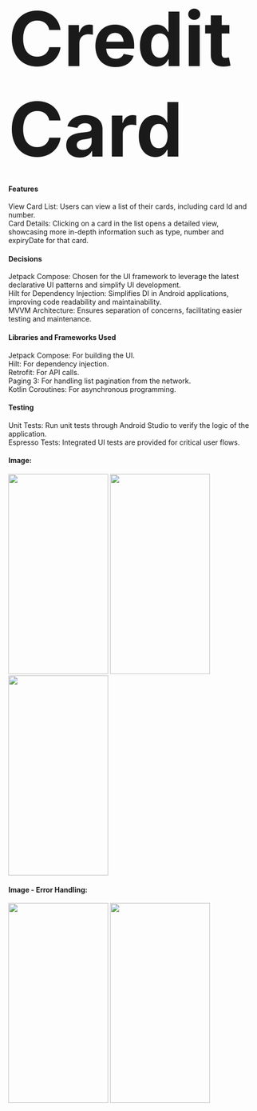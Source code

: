 <span style="font-size:150px; font-weight:bold;">Credit Card</span>

#### Features

View Card List: Users can view a list of their cards, including card Id and number.<br>
Card Details: Clicking on a card in the list opens a detailed view, showcasing more in-depth information such as type, number and expiryDate for that card.<br>

#### Decisions

Jetpack Compose: Chosen for the UI framework to leverage the latest declarative UI patterns and simplify UI development.<br>
Hilt for Dependency Injection: Simplifies DI in Android applications, improving code readability and maintainability.<br>
MVVM Architecture: Ensures separation of concerns, facilitating easier testing and maintenance.<br>

#### Libraries and Frameworks Used

Jetpack Compose: For building the UI.<br>
Hilt: For dependency injection.<br>
Retrofit: For API calls.<br>
Paging 3: For handling list pagination from the network.<br>
Kotlin Coroutines: For asynchronous programming.<br>

#### Testing

Unit Tests: Run unit tests through Android Studio to verify the logic of the application.<br>
Espresso Tests: Integrated UI tests are provided for critical user flows.

#### Image:
<div>
  <img src="https://github.com/Jannyju/creditcard/assets/59474513/fa9dd21c-5f21-4dd0-8bce-96f672594959" width="200"height="400">  
  <img src="https://github.com/Jannyju/creditcard/assets/59474513/72645802-0ecb-427b-ab21-18c0b4bb8558" width= "200"height="400">  
  <img src="https://github.com/Jannyju/creditcard/assets/59474513/efcd3235-2409-4ce0-96f4-4848240a966d" width="200"height="400">
</div>

#### Image - Error Handling:

<div>
  <img src="https://github.com/Jannyju/creditcard/assets/59474513/bf13ae16-c3af-4400-9b91-8f371689ab25" width="200"height="400">  
  <img src="https://github.com/Jannyju/creditcard/assets/59474513/de4834a4-120c-4d99-adfb-732848733263" width= "200"height="400">  
</div>










